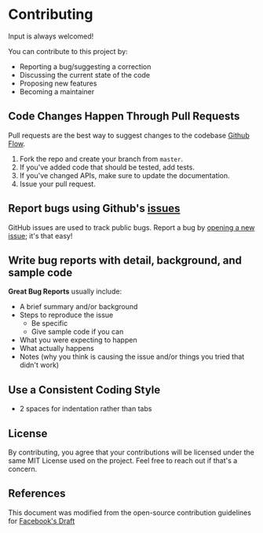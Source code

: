 # Contributing

Input is always welcomed!

You can contribute to this project by:

- Reporting a bug/suggesting a correction
- Discussing the current state of the code
- Proposing new features
- Becoming a maintainer

## Code Changes Happen Through Pull Requests

Pull requests are the best way to suggest changes to the codebase [Github Flow](https://guides.github.com/introduction/flow/index.html).

1. Fork the repo and create your branch from `master`.
2. If you've added code that should be tested, add tests.
3. If you've changed APIs, make sure to update the documentation.
4. Issue your pull request.

## Report bugs using Github's [issues](https://github.com/oliverbebber/brewery-final-cli/issues)

GitHub issues are used to track public bugs. Report a bug by [opening a new issue](https://github.com/oliverbebber/brewery-final-cli/issues/new); it's that easy!

## Write bug reports with detail, background, and sample code

**Great Bug Reports** usually include:

- A brief summary and/or background
- Steps to reproduce the issue
  - Be specific
  - Give sample code if you can
- What you were expecting to happen
- What actually happens
- Notes (why you think is causing the issue and/or things you tried that didn't work)

## Use a Consistent Coding Style

- 2 spaces for indentation rather than tabs

## License

By contributing, you agree that your contributions will be licensed under the same MIT License used on the project. Feel free to reach out if that's a concern.

## References

This document was modified from the open-source contribution guidelines for [Facebook's Draft](https://github.com/facebook/draft-js/blob/a9316a723f9e918afde44dea68b5f9f39b7d9b00/CONTRIBUTING.md)

